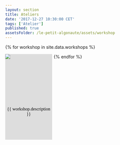 ```yaml
---
layout: section
title: Ateliers
date: '2017-12-27 10:30:00 CET'
tags: ['Atelier']
published: true
assetsFolder: /le-petit-algonaute/assets/workshop
---
```


{% for workshop in site.data.workshops %}
<div style="width:150px;height:275;margin-right:5px;margin-bottom:5px;float:left;background-color:#dddddd;">
  <div style="width:150px;height:150px;">
    <a alt="{{ workshop.title }}" href="{{ workshop.url }}/"><img src="{{page.assetsFolder}}/{{ workshop.logo }}" /></a>
  </div>

  <div style="width:140px;height:125px;padding:5px 5px 5px 5px;">
    <p style="color:black;font-family:Verdana;text-align: center;">
      {{ workshop.description }}
    </p>
  </div>
</div>
{% endfor %}

<div style="clear: both;">
</div>
